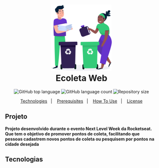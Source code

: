 <h1 align="center">
   <img  width="200px" alt="ecoleta image" src="public/assets/image-github.png"/>
    <br>
    Ecoleta Web
</h1>

<p align="center">
  <img alt="GitHub top language" src="https://img.shields.io/github/languages/top/pedromartinscap/ecoleta">
  
  <img alt="GitHub language count" src="https://img.shields.io/github/languages/count/pedromartinscap/ecoleta">
     
  <img alt="Repository size" src="https://img.shields.io/github/repo-size/pedromartinscap/ecoleta">

</p>

<p align="center">
  <a href="#Tecnologias">Technologies</a>&nbsp;&nbsp;&nbsp;|&nbsp;&nbsp;&nbsp;
  <a href="#warning-prerequisites">Prerequisites</a>&nbsp;&nbsp;&nbsp;|&nbsp;&nbsp;&nbsp;
  <a href="#information_source-how-to-use">How To Use</a>&nbsp;&nbsp;&nbsp;|&nbsp;&nbsp;&nbsp;
  <a href="#memo-license">License</a>
</p>

## Projeto

<h4> Projeto desenvolvido durante o evento Next Level Week da Rocketseat. Que tem o objetivo de promover pontos de coleta, facilitando que pessoas cadastrem novos pontos de coleta ou pesquisem por pontos na cidade desejada </h4>

## Tecnologias